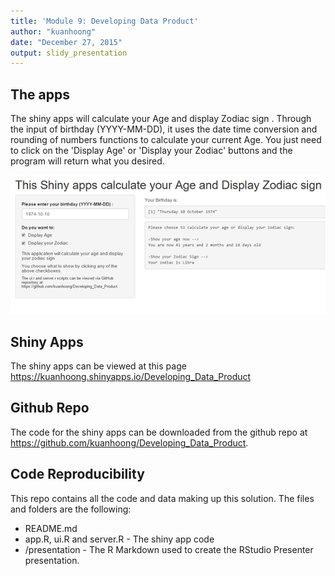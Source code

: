 ```yaml
---
title: 'Module 9: Developing Data Product'
author: "kuanhoong"
date: "December 27, 2015"
output: slidy_presentation
---
```


## The apps

The shiny apps will calculate your Age and display Zodiac sign . Through the input of birthday (YYYY-MM-DD), it uses the date time conversion and rounding of numbers functions to calculate your current Age. You just need to click on the 'Display Age' or 'Display your Zodiac' buttons and the program will return what you desired.

![width](Untitled.PNG)

## Shiny Apps

The shiny apps can be viewed at this page 
https://kuanhoong.shinyapps.io/Developing_Data_Product

## Github Repo

The code for the shiny apps can be downloaded from the github repo at https://github.com/kuanhoong/Developing_Data_Product.

## Code Reproducibility

This repo contains all the code and data making up this solution. The files and folders are the following:

- README.md
- app.R, ui.R and server.R - The shiny app code
- /presentation - The R Markdown used to create the RStudio Presenter presentation.

